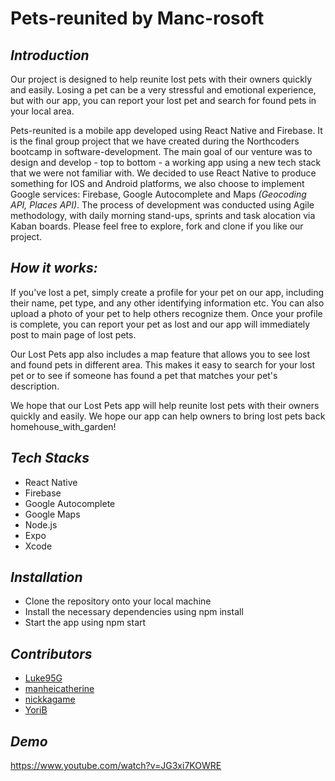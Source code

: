 # Pets-reunited by Manc-rosoft

## _Introduction_

Our project is designed to help reunite lost pets with their owners quickly and easily. Losing a pet can be a very stressful and emotional experience, but with our app, you can report your lost pet and search for found pets in your local area.

Pets-reunited is a mobile app developed using React Native and Firebase. It is the final group project that we have created during the Northcoders bootcamp in software-development. The main goal of our venture was to design and develop - top to bottom - a working app using a new tech stack that we were not familiar with. We decided to use React Native to produce something for IOS and Android platforms, we also choose to implement Google services: Firebase, Google Autocomplete and Maps _(Geocoding API, Places API)_. The process of development was conducted using Agile methodology, with daily morning stand-ups, sprints and task alocation via Kaban boards.
Please feel free to explore, fork and clone if you like our project.

## _How it works:_

If you've lost a pet, simply create a profile for your pet on our app, including their name, pet type, and any other identifying information etc. You can also upload a photo of your pet to help others recognize them. Once your profile is complete, you can report your pet as lost and our app will immediately post to main page of lost pets.

Our Lost Pets app also includes a map feature that allows you to see lost and found pets in different area. This makes it easy to search for your lost pet or to see if someone has found a pet that matches your pet's description.

We hope that our Lost Pets app will help reunite lost pets with their owners quickly and easily. We hope our app can help owners to bring lost pets back homehouse_with_garden!

## _Tech Stacks_

- React Native
- Firebase
- Google Autocomplete
- Google Maps
- Node.js
- Expo
- Xcode


## _Installation_ 

- Clone the repository onto your local machine
- Install the necessary dependencies using npm install
- Start the app using npm start


## _Contributors_

- [Luke95G](https://github.com/Luke95G)
- [manheicatherine](https://github.com/manheicatherine)
- [nickkagame](https://github.com/nickkagame)
- [YoriB](https://github.com/YoriB)


## _Demo_

https://www.youtube.com/watch?v=JG3xi7KOWRE
